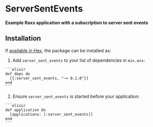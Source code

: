 # ServerSentEvents

**Example Raxx application with a subscription to server sent events**

## Installation

If [available in Hex](https://hex.pm/docs/publish), the package can be installed as:

  1. Add `server_sent_events` to your list of dependencies in `mix.exs`:

    ```elixir
    def deps do
      [{:server_sent_events, "~> 0.1.0"}]
    end
    ```

  2. Ensure `server_sent_events` is started before your application:

    ```elixir
    def application do
      [applications: [:server_sent_events]]
    end
    ```
